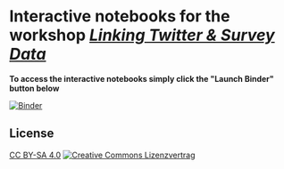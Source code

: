 # Interactive notebooks for the workshop [*Linking Twitter &amp; Survey Data*](https://training.gesis.org/?site=pDetails&child=full&pID=0x50AFEB41D3B34A09A1F067452267DFC5)

**To access the interactive notebooks simply click the "Launch Binder" button below**

[![Binder](https://notebooks.gesis.org/binder/badge.svg)](https://notebooks.gesis.org/binder/v2/gh/gesiscss/gesis_dataday_20/master?urlpath=lab)

## License
[CC BY-SA 4.0](http://creativecommons.org/licenses/by-sa/4.0/) [![Creative Commons Lizenzvertrag](https://i.creativecommons.org/l/by-sa/4.0/88x31.png)](http://creativecommons.org/licenses/by-sa/4.0/)



